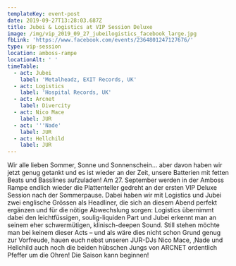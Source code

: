 ```yaml
---
templateKey: event-post
date: 2019-09-27T13:28:03.687Z
title: Jubei & Logistics at VIP Session Deluxe
image: /img/vip_2019_09_27_jubeilogistics_facebook_large.jpg
fbLink: 'https://www.facebook.com/events/2364801247127676/'
type: vip-session
location: amboss-rampe
locationAlt: ' '
timeTable:
  - act: Jubei
    label: 'Metalheadz, EXIT Records, UK'
  - act: Logistics
    label: 'Hospital Records, UK'
  - act: Arcnet
    label: Divercity
  - act: Nico Mace
    label: JUR
  - act: '''Nade'
    label: JUR
  - act: Hellchild
    label: JUR
---
```

Wir alle lieben Sommer, Sonne und Sonnenschein… aber davon haben wir jetzt genug getankt und es ist wieder an der Zeit, unsere Batterien mit fetten Beats und Basslines aufzuladen! Am 27. September werden in der Amboss Rampe endlich wieder die Plattenteller gedreht an der ersten VIP Deluxe Session nach der Sommerpause. Dabei haben wir mit Logistics und Jubei zwei englische Grössen als Headliner, die sich an diesem Abend perfekt ergänzen und für die nötige Abwechslung sorgen: Logistics übernimmt dabei den leichtfüssigen, soulig-liquiden Part und Jubei erkennt man an seinem eher schwermütigen, klinisch-deepen Sound. Still stehen möchte man bei keinem dieser Acts – und als wäre dies nicht schon Grund genug zur Vorfreude, hauen euch nebst unseren JUR-DJs Nico Mace, ‚Nade und Hellchild auch noch die beiden hübschen Jungs von ARCNET ordentlich Pfeffer um die Ohren! Die Saison kann beginnen!
